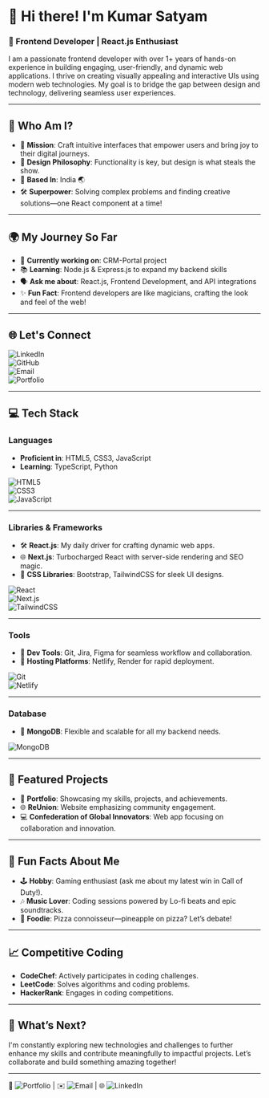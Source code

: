 # 👋 Hi there! I'm Kumar Satyam

### 🚀 Frontend Developer | React.js Enthusiast

I am a passionate frontend developer with over 1+ years of hands-on experience in building engaging, user-friendly, and dynamic web applications. I thrive on creating visually appealing and interactive UIs using modern web technologies. My goal is to bridge the gap between design and technology, delivering seamless user experiences.

---

## 💫 Who Am I?  

- 🧭 **Mission**: Craft intuitive interfaces that empower users and bring joy to their digital journeys.  
- 🎨 **Design Philosophy**: Functionality is key, but design is what steals the show.  
- 📍 **Based In**: India 🌏  
- 🛠️ **Superpower**: Solving complex problems and finding creative solutions—one React component at a time!  

---

## 🌍 My Journey So Far

- 💼 **Currently working on**: CRM-Portal project  
- 📚 **Learning**: Node.js & Express.js to expand my backend skills  
- 🗣️ **Ask me about**: React.js, Frontend Development, and API integrations  
- ✨ **Fun Fact**: Frontend developers are like magicians, crafting the look and feel of the web!  

---

## 🌐 Let's Connect  
![LinkedIn](https://img.shields.io/badge/LinkedIn-%230077B5.svg?logo=linkedin&logoColor=white)  
![GitHub](https://img.shields.io/badge/GitHub-%23121011.svg?logo=github&logoColor=white)  
![Email](https://img.shields.io/badge/Email-%23D14836.svg?logo=gmail&logoColor=white)  
![Portfolio](https://img.shields.io/badge/Portfolio-%23000000.svg?logo=portfolio&logoColor=white)  

---

## 💻 Tech Stack  

### **Languages**  
- **Proficient in**: HTML5, CSS3, JavaScript  
- **Learning**: TypeScript, Python  

![HTML5](https://img.shields.io/badge/html5-%23E34F26.svg?style=for-the-badge&logo=html5&logoColor=white)  
![CSS3](https://img.shields.io/badge/css3-%231572B6.svg?style=for-the-badge&logo=css3&logoColor=white)  
![JavaScript](https://img.shields.io/badge/javascript-%23323330.svg?style=for-the-badge&logo=javascript&logoColor=%23F7DF1E)  

---

### **Libraries & Frameworks**  
- 🛠 **React.js**: My daily driver for crafting dynamic web apps.  
- 🌐 **Next.js**: Turbocharged React with server-side rendering and SEO magic.  
- 🎨 **CSS Libraries**: Bootstrap, TailwindCSS for sleek UI designs.  

![React](https://img.shields.io/badge/react-%2361DAFB.svg?style=for-the-badge&logo=react&logoColor=%23000000)  
![Next.js](https://img.shields.io/badge/next.js-%23000000.svg?style=for-the-badge&logo=next.js&logoColor=white)  
![TailwindCSS](https://img.shields.io/badge/tailwindcss-%2338B2AC.svg?style=for-the-badge&logo=tailwind-css&logoColor=white)  

---

### **Tools**  
- 🧰 **Dev Tools**: Git, Jira, Figma for seamless workflow and collaboration.  
- 🚀 **Hosting Platforms**: Netlify, Render for rapid deployment.  

![Git](https://img.shields.io/badge/git-%23F05033.svg?style=for-the-badge&logo=git&logoColor=white)  
![Netlify](https://img.shields.io/badge/netlify-%23000000.svg?style=for-the-badge&logo=netlify&logoColor=#00C7B7)  

---

### **Database**  
- 💾 **MongoDB**: Flexible and scalable for all my backend needs.  

![MongoDB](https://img.shields.io/badge/mongodb-%234ea94b.svg?style=for-the-badge&logo=mongodb&logoColor=white)  

---

## 🌟 Featured Projects

- 📂 **Portfolio**: Showcasing my skills, projects, and achievements.  
- 🌐 **ReUnion**: Website emphasizing community engagement.  
- 💻 **Confederation of Global Innovators**: Web app focusing on collaboration and innovation.  

---

## 🎉 Fun Facts About Me  

- 🕹 **Hobby**: Gaming enthusiast (ask me about my latest win in Call of Duty!).  
- 🎶 **Music Lover**: Coding sessions powered by Lo-fi beats and epic soundtracks.  
- 🍕 **Foodie**: Pizza connoisseur—pineapple on pizza? Let’s debate!  

---

## 📈 Competitive Coding

- **CodeChef**: Actively participates in coding challenges.  
- **LeetCode**: Solves algorithms and coding problems.  
- **HackerRank**: Engages in coding competitions.  

---

## 🌱 What’s Next?

I'm constantly exploring new technologies and challenges to further enhance my skills and contribute meaningfully to impactful projects. Let’s collaborate and build something amazing together!  

---
🔗 ![Portfolio](https://img.shields.io/badge/Portfolio-%23000000.svg?logo=portfolio&logoColor=white) | ✉️ ![Email](https://img.shields.io/badge/Email-%23D14836.svg?logo=gmail&logoColor=white) | 🌐 ![LinkedIn](https://img.shields.io/badge/LinkedIn-%230077B5.svg?logo=linkedin&logoColor=white)
